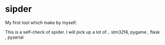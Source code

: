 # sipder
My first tool  which make by myself.

This is a self-check of spider.
I will pick up a lot of...
stm32f4, pygame , flask , pyserial
